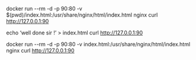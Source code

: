 docker run --rm -d -p 90:80 -v $(pwd)/index.html:/usr/share/nginx/html/index.html nginx
curl http://127.0.0.1:90

echo ‘well done sir !’ > index.html
curl http://127.0.0.1:90

docker run --rm -d -p 90:80 -v index.html:/usr/share/nginx/html/index.html nginx
curl http://127.0.0.1:90
